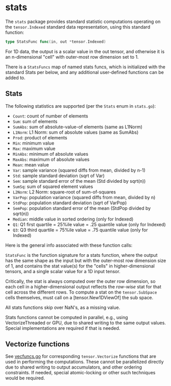 # stats

The `stats` package provides standard statistic computations operating on the `tensor.Indexed` standard data representation, using this standard function:
```Go
type StatsFunc func(in, out *tensor.Indexed)
```

For 1D data, the output is a scalar value in the out tensor, and otherwise it is an n-dimensional "cell" with outer-most row dimension set to 1.

There is a `StatsFuncs` map of named stats funcs, which is initialized with the standard Stats per below, and any additional user-defined functions can be added to.

## Stats

The following statistics are supported (per the `Stats` enum in `stats.go`):

* `Count`:  count of number of elements
* `Sum`:  sum of elements
* `SumAbs`:  sum of absolute-value-of elements (same as L1Norm)
* `L1Norm`: L1 Norm: sum of absolute values (same as SumAbs)
* `Prod`:  product of elements
* `Min`:  minimum value
* `Max`:  maximum value
* `MinAbs`: minimum of absolute values
* `MaxAbs`: maximum of absolute values
* `Mean`:  mean value
* `Var`:  sample variance (squared diffs from mean, divided by n-1)
* `Std`:  sample standard deviation (sqrt of Var)
* `Sem`:  sample standard error of the mean (Std divided by sqrt(n))
* `SumSq`:  sum of squared element values
* `L2Norm`:  L2 Norm: square-root of sum-of-squares
* `VarPop`:  population variance (squared diffs from mean, divided by n)
* `StdPop`:  population standard deviation (sqrt of VarPop)
* `SemPop`:  population standard error of the mean (StdPop divided by sqrt(n))
* `Median`:  middle value in sorted ordering (only for Indexed)
* `Q1`:  Q1 first quartile = 25%ile value = .25 quantile value (only for Indexed)
* `Q3`:  Q3 third quartile = 75%ile value = .75 quantile value (only for Indexed)

Here is the general info associated with these function calls:

`StatsFunc` is the function signature for a stats function, where the output has the same shape as the input but with the outer-most row dimension size of 1, and contains the stat value(s) for the "cells" in higher-dimensional tensors, and a single scalar value for a 1D input tensor.

Critically, the stat is always computed over the outer row dimension, so each cell in a higher-dimensional output reflects the _row-wise_ stat for that cell across the different rows.  To compute a stat on the `tensor.SubSpace` cells themselves, must call on a [tensor.New1DViewOf] the sub space.  

All stats functions skip over NaN's, as a missing value.

Stats functions cannot be computed in parallel, e.g., using VectorizeThreaded or GPU, due to shared writing to the same output values.  Special implementations are required if that is needed.
 
## Vectorize functions

See [vecfuncs.go](vecfuncs.go) for corresponding `tensor.Vectorize` functions that are used in performing the computations.  These cannot be parallelized directly due to shared writing to output accumulators, and other ordering constraints.  If needed, special atomic-locking or other such techniques would be required.

